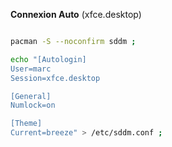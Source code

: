 **Connexion Auto** (xfce.desktop)
```bash

pacman -S --noconfirm sddm ;

echo "[Autologin]
User=marc
Session=xfce.desktop

[General]
Numlock=on

[Theme]
Current=breeze" > /etc/sddm.conf ;
```
